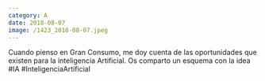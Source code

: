 ```yaml
--- 
category: A 
date: 2018-08-07 
image: /1423_2018-08-07.jpeg 
--- 
```


Cuando pienso en Gran Consumo, me doy cuenta de las oportunidades que existen para la inteligencia Artificial. Os comparto un esquema con la idea #IA #InteligenciaArtificial